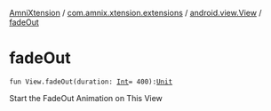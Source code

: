 [AmniXtension](../../index.md) / [com.amnix.xtension.extensions](../index.md) / [android.view.View](index.md) / [fadeOut](./fade-out.md)

# fadeOut

`fun View.fadeOut(duration: `[`Int`](https://kotlinlang.org/api/latest/jvm/stdlib/kotlin/-int/index.html)` = 400): `[`Unit`](https://kotlinlang.org/api/latest/jvm/stdlib/kotlin/-unit/index.html)

Start the FadeOut Animation on This View

